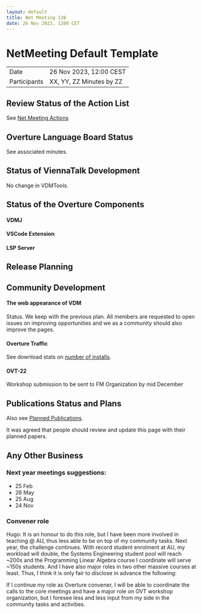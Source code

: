 ```yaml
---
layout: default
title: Net Meeting 138
date: 26 Nov 2023, 1200 CET
---
```


<script src="https://code.jquery.com/jquery-1.11.1.min.js">
</script>
<script src="/javascripts/edit.js"></script>
<script>setEditButonNm();</script>

# NetMeeting Default Template

|||
|---|---|
| Date | 26 Nov 2023, 12:00 CEST |
| Participants | XX, YY, ZZ Minutes by ZZ |


## Review Status of the Action List

See [Net Meeting Actions](https://github.com/overturetool/overturetool.github.io/issues?q=is%3Aopen+is%3Aissue+label%3A%22action+net-meeting%22)


## Overture Language Board Status

See associated minutes.

## Status of ViennaTalk Development


No change in VDMTools.

##  Status of the Overture Components

#### VDMJ


#### VSCode Extension


#### LSP Server


##  Release Planning

##  Community Development

#### The web appearance of VDM 

Status. We keep with the previous plan. All members are requested to open issues on improving opportunities and we as a community should also improve the pages.

#### Overture Traffic

See download stats on [number of installs](https://marketplace.visualstudio.com/items?itemName=overturetool.vdm-vscode).


#### OVT-22 

Workshop submission to be sent to FM Organization by mid December

##  Publications Status and Plans

Also see [Planned Publications](https://www.overturetool.org/publications/PlannedPublications.html).

It was agreed that people should review and update this page with their planned papers.

##  Any Other Business

### Next year meetings suggestions:

* 25 Feb
* 26 May
* 25 Aug
* 24 Nov


### Convener role 

Hugo:
It is an honour to do this role, but I have been more
involved in teaching @ AU, thus less able to be on top
of my community tasks. Next year, the challenge continues.
With record student enrolment at AU, my workload will double, 
the Systems Engineering student pool will reach ~200s and the 
Programming Linear Algebra course I coordinate will serve 
~150s students. And I have also major roles in two other massive 
courses at least. Thus, I think it is only fair to disclose in 
advance the following:

If I continue my role as Overture convener, I will be able to coordinate 
the calls to the core meetings and have a major role on OVT workshop 
organization, but I foresee less and less input from my side in the 
community tasks and activities.


<div id="edit_page_div"></div>

